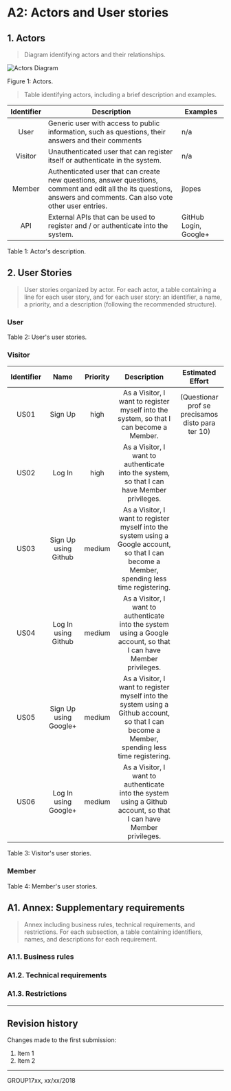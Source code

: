 # A2: Actors and User stories
 
## 1. Actors
 
> Diagram identifying actors and their relationships.  

![Actors Diagram](https://i.imgur.com/xPoH428.png)

Figure 1: Actors.


> Table identifying actors, including a brief description and examples.

| Identifier | Description                                                                                                                                                         | Examples              |
|:----------:|---------------------------------------------------------------------------------------------------------------------------------------------------------------------|-----------------------|
| User       | Generic user with access to public information, such as questions, their answers and their comments                                                                 | n/a                   |
| Visitor    | Unauthenticated user that can register itself or authenticate in the system.                                                                                        | n/a                   |
| Member     | Authenticated user that can create new questions, answer questions, comment and edit all the its questions, answers and comments. Can also vote other user entries. | jlopes                |
| API        | External APIs that can be used to register and / or authenticate into the system.                                                                                   | GitHub Login, Google+ |

Table 1: Actor's description.
 
## 2. User Stories
 
> User stories organized by actor.
> For each actor, a table containing a line for each user story, and for each user story: an identifier, a name, a priority, and a description (following the recommended structure).
 
### User

Table 2: User's user stories.
 
### Visitor

| Identifier |          Name         | Priority |                                                                   Description                                                                  |                  Estimated Effort                 |
|:----------:|:---------------------:|:--------:|:----------------------------------------------------------------------------------------------------------------------------------------------:|:-------------------------------------------------:|
|    US01    |        Sign Up        |   high   |                             As a Visitor, I want to register myself into the system, so that I can become a Member.                            | (Questionar prof se precisamos disto para ter 10) |
|    US02    |         Log In        |   high   |                           As a Visitor, I want to authenticate into the system, so that I can have Member privileges.                          |                                                   |
|    US03    |  Sign Up using Github |  medium  | As a Visitor, I want to register myself into the system using a Google account, so that I can become a Member, spending less time registering. |                                                   |
|    US04    |  Log In using Github  |  medium  |               As a Visitor, I want to authenticate into the system using a Google account, so that I can have Member privileges.               |                                                   |
|    US05    | Sign Up using Google+ |  medium  | As a Visitor, I want to register myself into the system using a Github account, so that I can become a Member, spending less time registering. |                                                   |
|    US06    |  Log In using Google+ |  medium  |               As a Visitor, I want to authenticate into the system using a Github account, so that I can have Member privileges.               |                                                   |

Table 3: Visitor's user stories.
 
### Member

Table 4: Member's user stories.

 
## A1. Annex: Supplementary requirements
 
> Annex including business rules, technical requirements, and restrictions.
> For each subsection, a table containing identifiers, names, and descriptions for each requirement.
 
### A1.1. Business rules
 
### A1.2. Technical requirements
 
### A1.3. Restrictions
 
***
 
## Revision history
 
Changes made to the first submission:
1. Item 1
1. Item 2
 
***
 
GROUP17xx, xx/xx/2018

